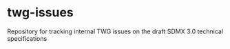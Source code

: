 # twg-issues
Repository for tracking internal TWG issues on the draft SDMX 3.0 technical specifications
